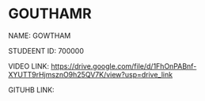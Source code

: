 # GOUTHAMR


NAME: GOWTHAM

STUDEENT ID: 700000

VIDEO LINK: https://drive.google.com/file/d/1FhOnPABnf-XYUTT9rHjmsznO9h25QV7K/view?usp=drive_link 

GITUHB LINK: 
